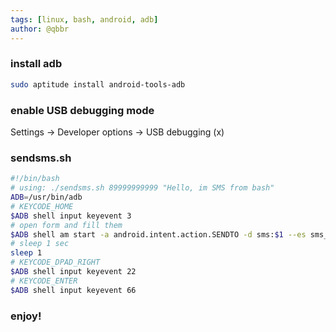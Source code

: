 ```yaml
---
tags: [linux, bash, android, adb]
author: @qbbr
---
```


### install adb

```bash
sudo aptitude install android-tools-adb
```

### enable USB debugging mode

Settings -> Developer options -> USB debugging (x)

### sendsms.sh

```bash
#!/bin/bash
# using: ./sendsms.sh 89999999999 "Hello, im SMS from bash"
ADB=/usr/bin/adb
# KEYCODE_HOME
$ADB shell input keyevent 3
# open form and fill them
$ADB shell am start -a android.intent.action.SENDTO -d sms:$1 --es sms_body "$2" --ez exit_on_sent true
# sleep 1 sec
sleep 1
# KEYCODE_DPAD_RIGHT
$ADB shell input keyevent 22
# KEYCODE_ENTER
$ADB shell input keyevent 66
```

### enjoy!
